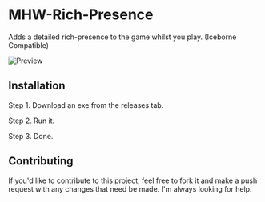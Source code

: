 # MHW-Rich-Presence
Adds a detailed rich-presence to the game whilst you play. (Iceborne Compatible)

![Preview](https://cdn.deltakiruentertainment.com/images/preview.png "Working preview")

## Installation
Step 1. Download an exe from the releases tab.

Step 2. Run it.

Step 3. Done.

## Contributing
If you'd like to contribute to this project, feel free to fork it and make a push request with any changes that need be made. I'm always looking for help.

